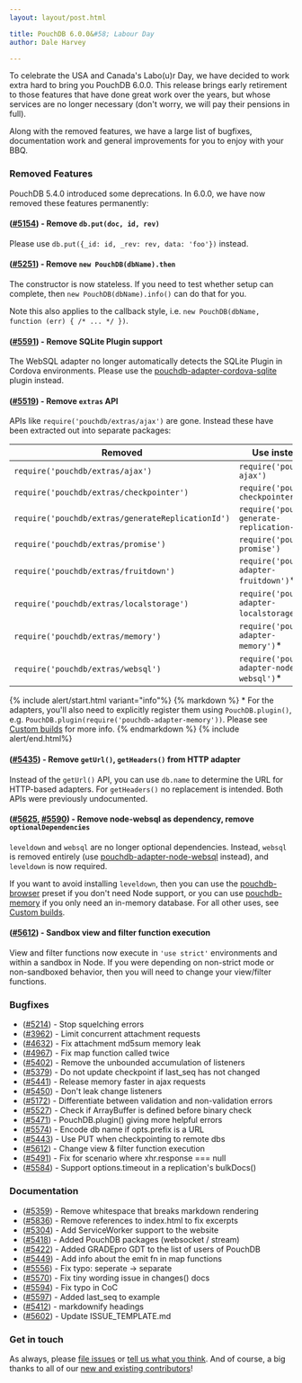 ```yaml
---
layout: layout/post.html

title: PouchDB 6.0.0&#58; Labour Day
author: Dale Harvey

---
```


To celebrate the USA and Canada's Labo(u)r Day, we have decided to work extra hard to bring
you PouchDB 6.0.0. This release brings early retirement to those features that have done great
work over the years, but whose services are no longer necessary (don't worry, we will pay
their pensions in full).

Along with the removed features, we have a large list of bugfixes, documentation
work and general improvements for you to enjoy with your BBQ.

### Removed Features

PouchDB 5.4.0 introduced some deprecations. In 6.0.0, we have now removed these
features permanently:

#### ([#5154](https://github.com/pouchdb/pouchdb/issues/5154)) - Remove `db.put(doc, id, rev)`

Please use `db.put({_id: id, _rev: rev, data: 'foo'})` instead.

#### ([#5251](https://github.com/pouchdb/pouchdb/issues/5251)) - Remove `new PouchDB(dbName).then`

The constructor is now stateless. If you need to test whether setup can complete,
then `new PouchDB(dbName).info()` can do that for you.

Note this also applies to the callback style, i.e. `new PouchDB(dbName, function (err) { /* ... */ })`.

#### ([#5591](https://github.com/pouchdb/pouchdb/pull/5519)) - Remove SQLite Plugin support

The WebSQL adapter no longer automatically detects the SQLite Plugin in Cordova environments.
Please use the [pouchdb-adapter-cordova-sqlite](https://github.com/nolanlawson/pouchdb-adapter-cordova-sqlite) plugin instead.

#### ([#5519](https://github.com/pouchdb/pouchdb/pull/5591)) - Remove `extras` API

APIs like `require('pouchdb/extras/ajax')` are gone. Instead these have been extracted out into 
separate packages:

<div class="table-responsive">
<table class="table">
  <thead>
  <tr>
    <th>Removed</th>
    <th>Use instead</th>
  </tr>
  </thead>
  <tbody>
  <tr>
    <td><code>require('pouchdb/extras/ajax')</code></td>
    <td><code>require('pouchdb-ajax')</code></td>
  </tr>
  <tr>
    <td><code>require('pouchdb/extras/checkpointer')</code></td>
    <td><code>require('pouchdb-checkpointer')</code></td>
  </tr>
  <tr>
    <td><code>require('pouchdb/extras/generateReplicationId')</code></td>
    <td><code>require('pouchdb-generate-replication-id')</code></td>
  </tr>
  <tr>
    <td><code>require('pouchdb/extras/promise')</code></td>
    <td><code>require('pouchdb-promise')</code></td>
  </tr>
  <tr>
    <td><code>require('pouchdb/extras/fruitdown')</code></td>
    <td><code>require('pouchdb-adapter-fruitdown')</code>*</td>
  </tr>
  <tr>
    <td><code>require('pouchdb/extras/localstorage')</code></td>
    <td><code>require('pouchdb-adapter-localstorage')</code>*</td>
  </tr>
  <tr>
    <td><code>require('pouchdb/extras/memory')</code></td>
    <td><code>require('pouchdb-adapter-memory')</code>*</td>
  </tr>
  <tr>
    <td><code>require('pouchdb/extras/websql')</code></td>
    <td><code>require('pouchdb-adapter-node-websql')</code>*</td>
  </tr>
  </tbody>
</table>
</div>

{% include alert/start.html variant="info"%}
{% markdown %}
\* For the adapters, you'll also need to explicitly register them using `PouchDB.plugin()`, e.g. `PouchDB.plugin(require('pouchdb-adapter-memory'))`. Please see [Custom builds](/custom.html) for more info.
{% endmarkdown %}
{% include alert/end.html%}

#### ([#5435](https://github.com/pouchdb/pouchdb/pull/5435)) - Remove `getUrl()`, `getHeaders()` from HTTP adapter

Instead of the `getUrl()` API, you can use `db.name` to determine the URL for HTTP-based adapters. For `getHeaders()`
no replacement is intended. Both APIs were previously undocumented.

#### ([#5625](https://github.com/pouchdb/pouchdb/pull/5625), [#5590](https://github.com/pouchdb/pouchdb/pull/5590)) - Remove node-websql as dependency, remove `optionalDependencies`

`leveldown` and `websql` are no longer optional dependencies. Instead, `websql` is removed entirely (use
[pouchdb-adapter-node-websql](https://www.npmjs.com/package/pouchdb-adapter-node-websql) instead), and `leveldown` is
now required.

If you want to avoid installing `leveldown`, then you can use the [pouchdb-browser](https://www.npmjs.com/package/pouchdb-browser) preset if you don't need Node support, or you can use [pouchdb-memory](https://www.npmjs.com/package/pouchdb-memory) if you only need an in-memory database. For all other uses, see [Custom builds](/custom.html).

#### ([#5612](https://github.com/pouchdb/pouchdb/pull/5612)) - Sandbox view and filter function execution

View and filter functions now execute in `'use strict'` environments and within a sandbox in Node. If you were depending on
non-strict mode or non-sandboxed behavior, then you will need to change your view/filter functions.

### Bugfixes

* ([#5214](https://github.com/pouchdb/pouchdb/issues/5214)) - Stop squelching errors
* ([#3962](https://github.com/pouchdb/pouchdb/issues/3962)) - Limit concurrent attachment requests
* ([#4632](https://github.com/pouchdb/pouchdb/issues/4632)) - Fix attachment md5sum memory leak
* ([#4967](https://github.com/pouchdb/pouchdb/issues/4967)) - Fix map function called twice
* ([#5402](https://github.com/pouchdb/pouchdb/issues/5402)) - Remove the unbounded accumulation of listeners
* ([#5379](https://github.com/pouchdb/pouchdb/issues/5379)) - Do not update checkpoint if last_seq has not changed
* ([#5441](https://github.com/pouchdb/pouchdb/issues/5441)) - Release memory faster in ajax requests
* ([#5450](https://github.com/pouchdb/pouchdb/issues/5450)) - Don't leak change listeners
* ([#5172](https://github.com/pouchdb/pouchdb/issues/5172)) - Differentiate between validation and non-validation errors
* ([#5527](https://github.com/pouchdb/pouchdb/issues/5527)) - Check if ArrayBuffer is defined before binary check
* ([#5471](https://github.com/pouchdb/pouchdb/issues/5471)) - PouchDB.plugin() giving more helpful errors
* ([#5574](https://github.com/pouchdb/pouchdb/issues/5574)) - Encode db name if opts.prefix is a URL
* ([#5443](https://github.com/pouchdb/pouchdb/issues/5443)) - Use PUT when checkpointing to remote dbs
* ([#5612](https://github.com/pouchdb/pouchdb/issues/5612)) - Change view & filter function execution
* ([#5491](https://github.com/pouchdb/pouchdb/issues/5491)) - Fix for scenario where xhr.response === null
* ([#5584](https://github.com/pouchdb/pouchdb/issues/5584)) - Support options.timeout in a replication's bulkDocs()


### Documentation

* ([#5359](https://github.com/pouchdb/pouchdb/pull/5359)) - Remove whitespace that breaks markdown rendering
* ([#5836](https://github.com/pouchdb/pouchdb/pull/5368)) - Remove references to index.html to fix excerpts
* ([#5304](https://github.com/pouchdb/pouchdb/pull/5304)) - Add ServiceWorker support to the website
* ([#5418](https://github.com/pouchdb/pouchdb/pull/5418)) - Added PouchDB packages (websocket / stream)
* ([#5422](https://github.com/pouchdb/pouchdb/pull/5422)) - Added GRADEpro GDT to the list of users of PouchDB
* ([#5449](https://github.com/pouchdb/pouchdb/pull/5449)) - Add info about the emit fn in map functions
* ([#5556](https://github.com/pouchdb/pouchdb/pull/5556)) - Fix typo: seperate -> separate
* ([#5570](https://github.com/pouchdb/pouchdb/pull/5570)) - Fix tiny wording issue in changes() docs
* ([#5594](https://github.com/pouchdb/pouchdb/pull/5594)) - Fix typo in CoC
* ([#5597](https://github.com/pouchdb/pouchdb/pull/5597)) - Added last_seq to example
* ([#5412](https://github.com/pouchdb/pouchdb/pull/5412)) - markdownify headings
* ([#5602](https://github.com/pouchdb/pouchdb/pull/5602)) - Update ISSUE_TEMPLATE.md


### Get in touch

As always, please [file issues](https://github.com/pouchdb/pouchdb/issues) or [tell us what you think](https://github.com/pouchdb/pouchdb/blob/master/CONTRIBUTING.md#get-in-touch). And of course, a big thanks to all of our [new and existing contributors](https://github.com/pouchdb/pouchdb/graphs/contributors)!

